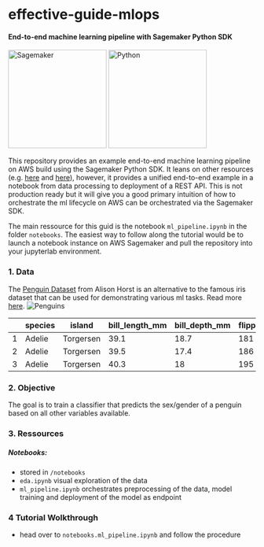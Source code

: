 # effective-guide-mlops
#### End-to-end machine learning pipeline with Sagemaker Python SDK

<p float="left">
<img src="https://looker.com/assets/img/images/logos/external/bricks/amazon_sagemaker.png" alt="Sagemaker" height="200"/>
<img src="https://upload.wikimedia.org/wikipedia/commons/thumb/c/c3/Python-logo-notext.svg/1200px-Python-logo-notext.svg.png" alt="Python" height="200"/>
</p>

This repository provides an example end-to-end machine learning pipeline on AWS build using the Sagemaker Python SDK. It leans on other resources (e.g. [here](https://github.com/aws/amazon-sagemaker-examples/blob/master/sagemaker_processing/scikit_learn_data_processing_and_model_evaluation/scikit_learn_data_processing_and_model_evaluation.ipynb) and [here](https://docs.aws.amazon.com/sagemaker/latest/dg/how-it-works-deployment.html)), however, it provides a unified end-to-end example in a notebook from data processing to deployment of a REST API. This is not production ready but it will give you a good primary intuition of how to orchestrate the ml lifecycle on AWS can be orchestrated via the Sagemaker SDK. 

The main ressource for this guid is the notebook `ml_pipeline.ipynb` in the folder `notebooks`. The easiest way to follow along the tutorial would be to launch a notebook instance on AWS Sagemaker and pull the repository into your jupyterlab environment. 


### 1. Data
The [Penguin Dataset](https://allisonhorst.github.io/palmerpenguins/articles/intro.html) from Alison Horst is an alternative to the famous iris dataset that can be used for demonstrating various ml tasks. 
Read more [here](https://allisonhorst.github.io/palmerpenguins/articles/intro.html).
![Penguins](https://allisonhorst.github.io/palmerpenguins/man/figures/lter_penguins.png)


|    | species   | island    |   bill_length_mm |   bill_depth_mm |   flipper_length_mm |   body_mass_g | sex    |   year |
|----|-----------|-----------|------------------|-----------------|---------------------|---------------|--------|--------|
|  1 | Adelie    | Torgersen |             39.1 |            18.7 |                 181 |          3750 | male   |   2007 |
|  2 | Adelie    | Torgersen |             39.5 |            17.4 |                 186 |          3800 | female |   2007 |
|  3 | Adelie    | Torgersen |             40.3 |            18   |                 195 |          3250 | female |   2007 |


### 2. Objective

The goal is to train a classifier that predicts the sex/gender of a penguin based on all other variables available.

### 3. Ressources

##### Notebooks:

- stored in `/notebooks`
- `eda.ipynb` visual exploration of the data
- `ml_pipeline.ipynb` orchestrates preprocessing of the data, model training and deployment of the model as endpoint

### 4 Tutorial Wolkthrough

- head over to `notebooks.ml_pipeline.ipynb` and follow the procedure
